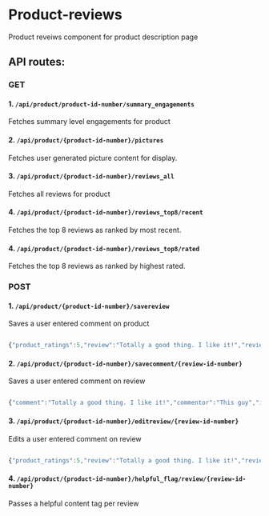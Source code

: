 
# Product-reviews

Product reveiws component for product description page

## API routes:

### GET
#### 1. `/api/product/product-id-number/summary_engagements`

Fetches summary level engagements for product
   
#### 2. `/api/product/{product-id-number}/pictures`
  
Fetches user generated picture content for display. 

#### 3. `/api/product/{product-id-number}/reviews_all`
  
Fetches all reviews for product

#### 4. `/api/product/{product-id-number}/reviews_top8/recent`

Fetches the top 8 reviews as ranked by most recent.


#### 4. `/api/product/{product-id-number}/reviews_top8/rated`

Fetches the top 8 reviews as ranked by highest rated.
  
  
  
### POST
#### 1. `/api/product/{product-id-number}/savereview`

Saves a user entered comment on product

```javascript

{"product_ratings":5,"review":"Totally a good thing. I like it!","review_title":"This thing is the best!","reviewer":"This guy","image":"https://s3.amazonaws.com/marianas-amazon/cat5.jpg", "time_of_review": 1543650500}

```

#### 2. `/api/product/{product-id-number}/savecomment/{review-id-number}`
  
Saves a user entered comment on review

```javascript

{"comment":"Totally a good thing. I like it!","commentor":"This guy","image":"https://s3.amazonaws.com/marianas-amazon/cat5.jpg", "time_of_comment": 1543650500}

```

#### 3. `/api/product/{product-id-number}/editreview/{review-id-number}`
  
Edits a user entered comment on review

```javascript

{"product_ratings":5,"review":"Totally a good thing. I like it!","review_title":"This thing is the best!","reviewer":"This guy","image":"https://s3.amazonaws.com/marianas-amazon/cat5.jpg", "time_of_review": 1543650500}

```

#### 4. `/api/product/{product-id-number}/helpful_flag/review/{review-id-number}`

Passes a helpful content tag per review


